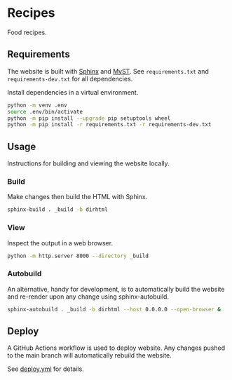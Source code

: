 # Recipes

Food recipes.

## Requirements

The website is built with [Sphinx](https://www.sphinx-doc.org/) and [MyST](https://myst-parser.readthedocs.io/). See `requirements.txt` and `requirements-dev.txt` for all dependencies.

Install dependencies in a virtual environment.

```bash
python -m venv .env
source .env/bin/activate
python -m pip install --upgrade pip setuptools wheel
python -m pip install -r requirements.txt -r requirements-dev.txt
```

## Usage

Instructions for building and viewing the website locally.

### Build

Make changes then build the HTML with Sphinx.

```bash
sphinx-build . _build -b dirhtml
```

### View

Inspect the output in a web browser.

```bash
python -m http.server 8000 --directory _build
```

### Autobuild

An alternative, handy for development, is to automatically build the website and re-render upon any change using sphinx-autobuild.

```bash
sphinx-autobuild . _build -b dirhtml --host 0.0.0.0 --open-browser &
```

## Deploy

A GitHub Actions workflow is used to deploy website. Any changes pushed to the main branch will automatically rebuild the website.

See [deploy.yml](.github/workflows/deploy.yml) for details.
